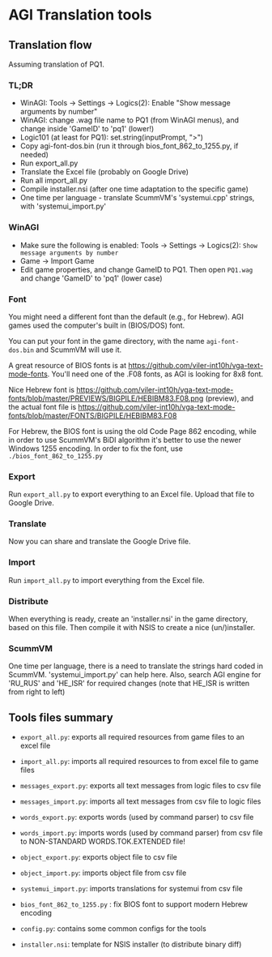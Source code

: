 # AGI Translation tools

## Translation flow

Assuming translation of PQ1.

### TL;DR
- WinAGI: Tools -> Settings -> Logics(2): Enable "Show message arguments by number"
- WinAGI: change .wag file name to PQ1 (from WinAGI menus), and change inside 'GameID' to 'pq1' (lower!)
- Logic101 (at least for PQ1):
    set.string(inputPrompt, ">")
- Copy agi-font-dos.bin  (run it through bios_font_862_to_1255.py, if needed)
- Run export_all.py
- Translate the Excel file (probably on Google Drive)
- Run all import_all.py
- Compile installer.nsi (after one time adaptation to the specific game)
- One time per language - translate ScummVM's 'systemui.cpp' strings, with 'systemui_import.py'


### WinAGI

- Make sure the following is enabled: Tools -> Settings -> Logics(2):  `Show message arguments by number`
- Game -> Import Game  
- Edit game properties, and change GameID to PQ1. Then open `PQ1.wag` and change  'GameID' to 'pq1' (lower case)


### Font

You might need a different font than the default (e.g., for Hebrew).
AGI games used the computer's built in (BIOS/DOS) font.

You can put your font in the game directory, with the name `agi-font-dos.bin` and ScummVM will use it.

A great resource of BIOS fonts is at https://github.com/viler-int10h/vga-text-mode-fonts.
You'll need one of the .F08 fonts, as AGI is looking for 8x8 font.

Nice Hebrew font is https://github.com/viler-int10h/vga-text-mode-fonts/blob/master/PREVIEWS/BIGPILE/HEBIBM83.F08.png 
(preview), and the actual font file is https://github.com/viler-int10h/vga-text-mode-fonts/blob/master/FONTS/BIGPILE/HEBIBM83.F08

For Hebrew, the BIOS font is using the old Code Page 862 encoding, while in order to use ScummVM's BiDI algorithm it's 
better to use the newer Windows 1255 encoding. In order to fix the font, use `./bios_font_862_to_1255.py`


### Export
Run `export_all.py` to export everything to an Excel file.
Upload that file to Google Drive.

### Translate
Now you can share and translate the Google Drive file.

### Import
Run `import_all.py` to import everything from the Excel file.

### Distribute
When everything is ready, create an 'installer.nsi' in the game directory, based on this file.
Then compile it with NSIS to create a nice (un/)installer.

### ScummVM
One time per language, there is a need to translate the strings hard coded in ScummVM.
'systemui_import.py' can help here.
Also, search AGI engine for 'RU_RUS' and 'HE_ISR' for required changes (note that HE_ISR is written from right to left)


## Tools files summary
- `export_all.py`: exports all required resources from game files to an excel file
- `import_all.py`: imports all required resources to from excel file to game files
- `messages_export.py`: exports all text messages from logic files to csv file
- `messages_import.py`: imports all text messages from csv file to logic files
- `words_export.py`: exports words (used by command parser) to csv file
- `words_import.py`: imports words (used by command parser) from csv file to NON-STANDARD WORDS.TOK.EXTENDED file!
- `object_export.py`: exports object file to csv file
- `object_import.py`: imports object file from csv file
  
- `systemui_import.py`: imports translations for systemui from csv file
- `bios_font_862_to_1255.py` : fix BIOS font to support modern Hebrew encoding
- `config.py`: contains some common configs for the tools
- `installer.nsi`: template for NSIS installer (to distribute binary diff)
